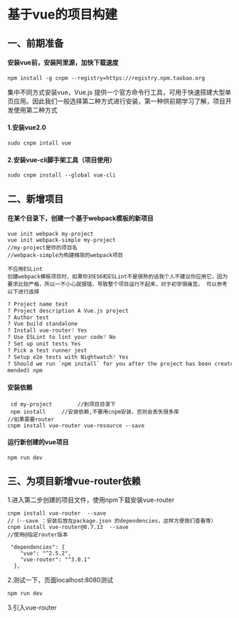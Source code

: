 # 基于vue的项目构建

## 一、前期准备

#### 安装vue前，安装阿里源，加快下载速度

```
npm install -g cnpm --registry=https://registry.npm.taobao.org
```

集中不同方式安装vue，Vue.js 提供一个官方命令行工具，可用于快速搭建大型单页应用。因此我们一般选择第二种方式进行安装，第一种供前期学习了解，项目开发使用第二种方式

#### 1.安装vue2.0

```
sudo cnpm intall vue
```

#### 2.安装vue-cli脚手架工具（项目使用）

```
sudo cnpm install --global vue-cli
```

## 二、新增项目

#### 在某个目录下，创建一个基于webpack模板的新项目

```
vue init webpack my-project
vue init webpack-simple my-project
//my-project是你的项目名
//webpack-simple为构建精简的webpack项目
```



```
不应用ESLint
创建webpack模板项目时，如果你对ES6和ESLint不是很熟的话我个人不建议你应用它，因为要求比较严格，所以一不小心就报错，导致整个项目运行不起来，对于初学很痛苦。 可以参考以下进行选择
```

```bash
? Project name test
? Project description A Vue.js project
? Author test
? Vue build standalone
? Install vue-router? Yes
? Use ESLint to lint your code? No
? Set up unit tests Yes
? Pick a test runner jest
? Setup e2e tests with Nightwatch? Yes
? Should we run `npm install` for you after the project has been created? (recom
mended) npm
```

#### 安装依赖

```
 cd my-project        //到项目目录下
 npm install     //安装依赖,不要用cnpm安装，否则会丢失很多库
//如果需要router
cnpm install vue-router vue-resource --save
```

#### 运行新创建的vue项目

```
npm run dev
```

## 三、为项目新增vue-router依赖

1.进入第二步创建的项目文件，使用npm下载安装vue-router

```
cnpm install vue-router  --save  
//（--save ：安装后放在package.json 的dependencies，这样方便我们查看等）
cnpm install vue-router@0.7.13  --save
//使用@指定router版本
```

```
 "dependencies": {
    "vue": "^2.5.2",
    "vue-router": "^3.0.1"
  },
```

2.测试一下，页面localhost:8080测试

```
npm run dev
```

3.引入vue-router

